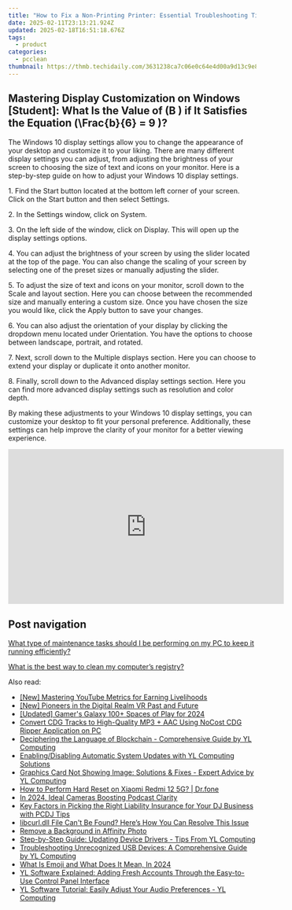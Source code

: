 ```yaml
---
title: "How to Fix a Non-Printing Printer: Essential Troubleshooting Tips From YL Computing"
date: 2025-02-11T23:13:21.924Z
updated: 2025-02-18T16:51:18.676Z
tags:
  - product
categories:
  - pcclean
thumbnail: https://thmb.techidaily.com/3631238ca7c06e0c64e4d00a9d13c9e8220b196fb6f2fa2e2f0075e18f87eaf2.jpg
---
```


## Mastering Display Customization on Windows [Student]: What Is the Value of \(B \) if It Satisfies the Equation \(\Frac{b}{6} = 9 \)?

The Windows 10 display settings allow you to change the appearance of your desktop and customize it to your liking. There are many different display settings you can adjust, from adjusting the brightness of your screen to choosing the size of text and icons on your monitor. Here is a step-by-step guide on how to adjust your Windows 10 display settings. 

1\. Find the Start button located at the bottom left corner of your screen. Click on the Start button and then select Settings.

2\. In the Settings window, click on System.

3\. On the left side of the window, click on Display. This will open up the display settings options. 

4\. You can adjust the brightness of your screen by using the slider located at the top of the page. You can also change the scaling of your screen by selecting one of the preset sizes or manually adjusting the slider.

5\. To adjust the size of text and icons on your monitor, scroll down to the Scale and layout section. Here you can choose between the recommended size and manually entering a custom size. Once you have chosen the size you would like, click the Apply button to save your changes.

6\. You can also adjust the orientation of your display by clicking the dropdown menu located under Orientation. You have the options to choose between landscape, portrait, and rotated.

7\. Next, scroll down to the Multiple displays section. Here you can choose to extend your display or duplicate it onto another monitor.

8\. Finally, scroll down to the Advanced display settings section. Here you can find more advanced display settings such as resolution and color depth. 

By making these adjustments to your Windows 10 display settings, you can customize your desktop to fit your personal preference. Additionally, these settings can help improve the clarity of your monitor for a better viewing experience.

<!-- affiliate ads begin -->
<iframe width="560" height="315" src="https://www.youtube.com/embed/AcAYRX0cwwA?si=DxqWU39vqksZbe1s" title="YouTube video player" frameborder="0" allow="accelerometer; autoplay; clipboard-write; encrypted-media; gyroscope; picture-in-picture; web-share" referrerpolicy="strict-origin-when-cross-origin" allowfullscreen></iframe>
<!-- affiliate ads end -->

## Post navigation

[What type of maintenance tasks should I be performing on my PC to keep it running efficiently?](https://tools.techidaily.com/pcclean/products/)

[What is the best way to clean my computer’s registry?](https://tools.techidaily.com/pcclean/products/)

<ins class="adsbygoogle"
     style="display:block"
     data-ad-format="autorelaxed"
     data-ad-client="ca-pub-7571918770474297"
     data-ad-slot="1223367746"></ins>

<ins class="adsbygoogle"
     style="display:block"
     data-ad-client="ca-pub-7571918770474297"
     data-ad-slot="8358498916"
     data-ad-format="auto"
     data-full-width-responsive="true"></ins>

<span class="atpl-alsoreadstyle">Also read:</span>
<div><ul>
<li><a href="https://youtube-data.techidaily.com/astering-youtube-metrics-for-earning-livelihoods/"><u>[New] Mastering YouTube Metrics for Earning Livelihoods</u></a></li>
<li><a href="https://fox-direct.techidaily.com/new-pioneers-in-the-digital-realm-vr-past-and-future/"><u>[New] Pioneers in the Digital Realm VR Past and Future</u></a></li>
<li><a href="https://eaxpv-info.techidaily.com/updated-gamers-galaxy-100plus-spaces-of-play-for-2024/"><u>[Updated] Gamer's Galaxy 100+ Spaces of Play for 2024</u></a></li>
<li><a href="https://win-hot.techidaily.com/convert-cdg-tracks-to-high-quality-mp3-plus-aac-using-nocost-cdg-ripper-application-on-pc/"><u>Convert CDG Tracks to High-Quality MP3 + AAC Using NoCost CDG Ripper Application on PC</u></a></li>
<li><a href="https://win-hot.techidaily.com/deciphering-the-language-of-blockchain-comprehensive-guide-by-yl-computing/"><u>Deciphering the Language of Blockchain - Comprehensive Guide by YL Computing</u></a></li>
<li><a href="https://win-hot.techidaily.com/enablingdisabling-automatic-system-updates-with-yl-computing-solutions/"><u>Enabling/Disabling Automatic System Updates with YL Computing Solutions</u></a></li>
<li><a href="https://win-hot.techidaily.com/graphics-card-not-showing-image-solutions-and-fixes-expert-advice-by-yl-computing/"><u>Graphics Card Not Showing Image: Solutions & Fixes - Expert Advice by YL Computing</u></a></li>
<li><a href="https://techidaily.com/how-to-perform-hard-reset-on-xiaomi-redmi-12-5g-drfone-by-drfone-reset-android-reset-android/"><u>How to Perform Hard Reset on Xiaomi Redmi 12 5G? | Dr.fone</u></a></li>
<li><a href="https://some-knowledge.techidaily.com/in-2024-ideal-cameras-boosting-podcast-clarity/"><u>In 2024, Ideal Cameras Boosting Podcast Clarity</u></a></li>
<li><a href="https://win-hot.techidaily.com/key-factors-in-picking-the-right-liability-insurance-for-your-dj-business-with-pcdj-tips/"><u>Key Factors in Picking the Right Liability Insurance for Your DJ Business with PCDJ Tips</u></a></li>
<li><a href="https://techtrends.techidaily.com/1722896505561-libcurldll-file-cant-be-found-heres-how-you-can-resolve-this-issue/"><u>libcurl.dll File Can't Be Found? Here’s How You Can Resolve This Issue</u></a></li>
<li><a href="https://extra-hints.techidaily.com/remove-a-background-in-affinity-photo/"><u>Remove a Background in Affinity Photo</u></a></li>
<li><a href="https://win-hot.techidaily.com/step-by-step-guide-updating-device-drivers-tips-from-yl-computing/"><u>Step-by-Step Guide: Updating Device Drivers - Tips From YL Computing</u></a></li>
<li><a href="https://win-hot.techidaily.com/troubleshooting-unrecognized-usb-devices-a-comprehensive-guide-by-yl-computing/"><u>Troubleshooting Unrecognized USB Devices: A Comprehensive Guide by YL Computing</u></a></li>
<li><a href="https://meme-emoji.techidaily.com/what-is-emoji-and-what-does-it-mean-in-2024/"><u>What Is Emoji and What Does It Mean, In 2024</u></a></li>
<li><a href="https://discover-docs.techidaily.com/yl-software-explained-adding-fresh-accounts-through-the-easy-to-use-control-panel-interface/"><u>YL Software Explained: Adding Fresh Accounts Through the Easy-to-Use Control Panel Interface</u></a></li>
<li><a href="https://win-hot.techidaily.com/yl-software-tutorial-easily-adjust-your-audio-preferences-yl-computing/"><u>YL Software Tutorial: Easily Adjust Your Audio Preferences - YL Computing</u></a></li>
</ul></div>

